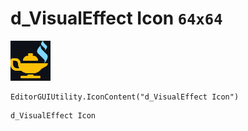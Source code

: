 # d_VisualEffect Icon `64x64`
<img src="/img/d_VisualEffect%20Icon.png" width=64 height=64>

``` CSharp
EditorGUIUtility.IconContent("d_VisualEffect Icon")
```
```
d_VisualEffect Icon
```
